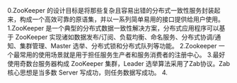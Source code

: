 0.ZooKeeper 的设计目标是将那些复杂且容易出错的分布式一致性服务封装起来，构成一个高效可靠的原语集，并以一系列简单易用的接口提供给用户使用。
1.ZooKeeper 是一个典型的分布式数据一致性解决方案，分布式应用程序可以基于 ZooKeeper 实现诸如数据发布/订阅、负载均衡、命名服务、分布式协调/通知、集群管理、Master 选举、分布式锁和分布式队列等功能。
2.Zookeeper 一个最常用的使用场景就是用于担任服务生产者和服务消费者的注册中心。
3.最好使用奇数台服务器构成 ZooKeeper 集群，Leader 选举算法采用了Zab协议。Zab核心思想是当多数 Server 写成功，则任务数据写成功。
4.